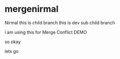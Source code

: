# mergenirmal
Nirmal
this is child branch
this is dev sub child branch 

i am using this for Merge Conflict DEMO

so okay

lets go

